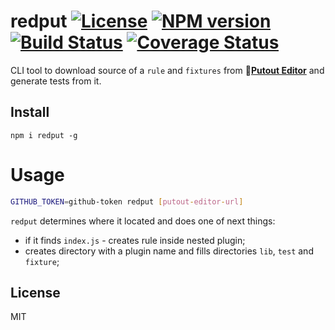 # redput [![License][LicenseIMGURL]][LicenseURL] [![NPM version][NPMIMGURL]][NPMURL] [![Build Status][BuildStatusIMGURL]][BuildStatusURL] [![Coverage Status][CoverageIMGURL]][CoverageURL]

[NPMURL]: https://npmjs.org/package/redput "npm"
[NPMIMGURL]: https://img.shields.io/npm/v/redput.svg?style=flat
[BuildStatusURL]: https://github.com/putoutjs/redput/actions/workflows/nodejs.yml "Build Status"
[BuildStatusIMGURL]: https://github.com/putoutjs/redput/actions/workflows/nodejs.yml/badge.svg
[LicenseURL]: https://tldrlegal.com/license/mit-license "MIT License"
[LicenseIMGURL]: https://img.shields.io/badge/license-MIT-317BF9.svg?style=flat
[CoverageURL]: https://coveralls.io/github/putoutjs/redput?branch=master
[CoverageIMGURL]: https://coveralls.io/repos/putoutjs/redput/badge.svg?branch=master&service=github

CLI tool to download source of a `rule` and `fixtures` from 🐊[**Putout Editor**](https://putout.cloudcmd.io/#/gist/33a75dce299788583a567e02f29828c8/7a97049f1c88ef9e3396d43b6a64246da0093670) and generate tests from it.

## Install

```
npm i redput -g
```

# Usage

```sh
GITHUB_TOKEN=github-token redput [putout-editor-url]
```

`redput` determines where it located and does one of next things:

- if it finds `index.js` - creates rule inside nested plugin;
- creates directory with a plugin name and fills directories `lib`, `test` and `fixture`;

## License

MIT
